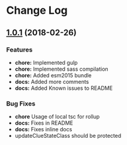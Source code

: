 # Change Log

<a name="1.0.0"></a>
## [1.0.1](https://github.com/davinchi-finsi/jq-crossword/compare/v1.0.0...v1.0.1) (2018-02-26)
### Features
* **chore:** Implemented gulp
* **chore:** Implemented sass compilation
* **chore:**  Added esm2015 bundle
* **docs:** Added more comments
* **docs:** Added Known issues to README

### Bug Fixes
* **chore** Usage of local tsc for rollup
* **docs:** Fixes in README
* **docs:** Fixes inline docs
* updateClueStateClass should be protected